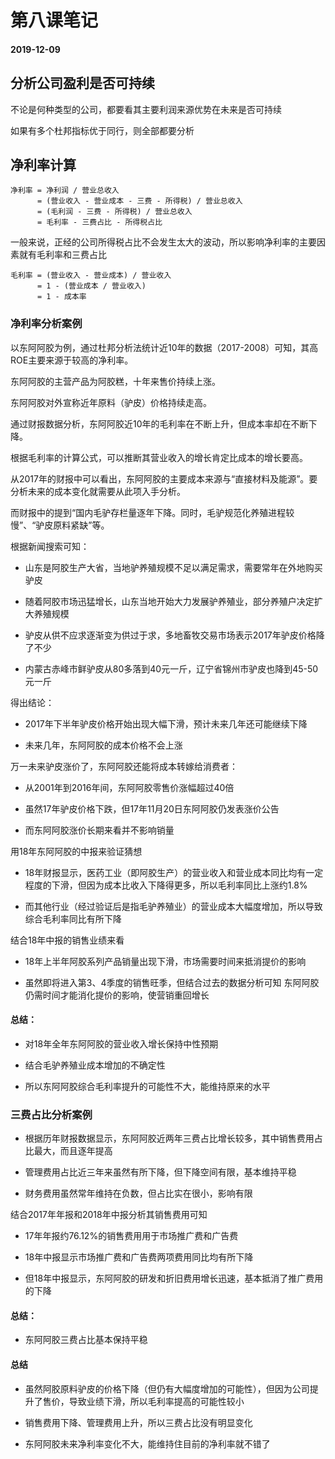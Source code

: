# 第八课笔记

#### 2019-12-09

## 分析公司盈利是否可持续

不论是何种类型的公司，都要看其主要利润来源优势在未来是否可持续

如果有多个杜邦指标优于同行，则全部都要分析

## 净利率计算

```
净利率 = 净利润 / 营业总收入
      = (营业收入 - 营业成本 - 三费 - 所得税) / 营业总收入
      = (毛利润 - 三费 - 所得税) / 营业总收入
      = 毛利率 - 三费占比 - 所得税占比
```

一般来说，正经的公司所得税占比不会发生太大的波动，所以影响净利率的主要因素就有毛利率和三费占比

```
毛利率 = (营业收入 - 营业成本) / 营业收入
      = 1 - (营业成本 / 营业收入)
      = 1 - 成本率
```

### 净利率分析案例

以东阿阿胶为例，通过杜邦分析法统计近10年的数据（2017-2008）可知，其高ROE主要来源于较高的净利率。

东阿阿胶的主营产品为阿胶糕，十年来售价持续上涨。

东阿阿胶对外宣称近年原料（驴皮）价格持续走高。

通过财报数据分析，东阿阿胶近10年的毛利率在不断上升，但成本率却在不断下降。

根据毛利率的计算公式，可以推断其营业收入的增长肯定比成本的增长要高。

从2017年的财报中可以看出，东阿阿胶的主要成本来源与“直接材料及能源”。要分析未来的成本变化就需要从此项入手分析。

而财报中的提到“国内毛驴存栏量逐年下降。同时，毛驴规范化养殖进程较慢”、“驴皮原料紧缺”等。

根据新闻搜索可知：

+ 山东是阿胶生产大省，当地驴养殖规模不足以满足需求，需要常年在外地购买驴皮

+ 随着阿胶市场迅猛增长，山东当地开始大力发展驴养殖业，部分养殖户决定扩大养殖规模

+ 驴皮从供不应求逐渐变为供过于求，多地畜牧交易市场表示2017年驴皮价格降了不少

+ 内蒙古赤峰市鲜驴皮从80多落到40元一斤，辽宁省锦州市驴皮也降到45-50元一斤

得出结论：

+ 2017年下半年驴皮价格开始出现大幅下滑，预计未来几年还可能继续下降

+ 未来几年，东阿阿胶的成本价格不会上涨

万一未来驴皮涨价了，东阿阿胶还能将成本转嫁给消费者：

+ 从2001年到2016年间，东阿阿胶零售价涨幅超过40倍

+ 虽然17年驴皮价格下跌，但17年11月20日东阿阿胶仍发表涨价公告

+ 而东阿阿胶涨价长期来看并不影响销量

用18年东阿阿胶的中报来验证猜想

+ 18年财报显示，医药工业（即阿胶生产）的营业收入和营业成本同比均有一定程度的下滑，但因为成本比收入下降得更多，所以毛利率同比上涨约1.8%

+ 而其他行业（经过验证后是指毛驴养殖业）的营业成本大幅度增加，所以导致综合毛利率同比有所下降

结合18年中报的销售业绩来看

+ 18年上半年阿胶系列产品销量出现下滑，市场需要时间来抵消提价的影响

+ 虽然即将进入第3、4季度的销售旺季，但结合过去的数据分析可知 东阿阿胶仍需时间才能消化提价的影响，使营销重回增长

#### 总结：

+ 对18年全年东阿阿胶的营业收入增长保持中性预期

+ 结合毛驴养殖业成本增加的不确定性

+ 所以东阿阿胶综合毛利率提升的可能性不大，能维持原来的水平

### 三费占比分析案例

+ 根据历年财报数据显示，东阿阿胶近两年三费占比增长较多，其中销售费用占比最大，而且逐年提高

+ 管理费用占比近三年来虽然有所下降，但下降空间有限，基本维持平稳

+ 财务费用虽然常年维持在负数，但占比实在很小，影响有限

结合2017年年报和2018年中报分析其销售费用可知

+ 17年年报约76.12%的销售费用用于市场推广费和广告费

+ 18年中报显示市场推广费和广告费两项费用同比均有所下降

+ 但18年中报显示，东阿阿胶的研发和折旧费用增长迅速，基本抵消了推广费用的下降

#### 总结：

+ 东阿阿胶三费占比基本保持平稳

#### 总结

+ 虽然阿胶原料驴皮的价格下降（但仍有大幅度增加的可能性），但因为公司提升了售价，导致业绩下滑，所以毛利率提高的可能性较小

+ 销售费用下降、管理费用上升，所以三费占比没有明显变化

+ 东阿阿胶未来净利率变化不大，能维持住目前的净利率就不错了
